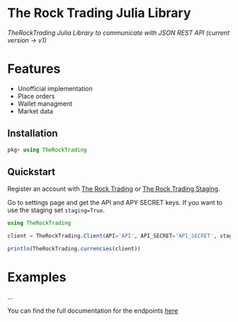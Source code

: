 # The Rock Trading Julia Library 
*TheRockTrading Julia Library to communicate with JSON REST API (current version -> v1)*


# Features
- Unofficial implementation
- Place orders
- Wallet managment 
- Market data


## Installation

```julia
pkg> using TheRockTrading
```

## Quickstart

Register an account with [The Rock Trading](https://www.therocktrading.com/)
or [The Rock Trading Staging](https://www.staging-therocktrading.com/).

Go to settings page and get the API and APY SECRET keys.
If you want to use the staging set `staging=True`.

```julia
using TheRockTrading

client = TheRockTrading.Client(API='API', API_SECRET='API_SECRET', staging=false)

println(TheRockTrading.currencies(client))
```

# Examples
...

You can find the full documentation for the endpoints [here](https://api.therocktrading.com/doc/v1/index.html#api-Account_API-Currency_withdraw_limits)
